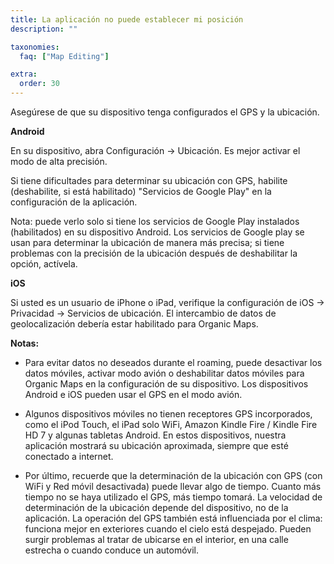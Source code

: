 ```yaml
---
title: La aplicación no puede establecer mi posición
description: ""

taxonomies:
  faq: ["Map Editing"]

extra:
  order: 30
---
```


Asegúrese de que su dispositivo tenga configurados el GPS y la ubicación.

**Android**

En su dispositivo, abra Configuración → Ubicación. Es mejor activar el modo de alta precisión.

Si tiene dificultades para determinar su ubicación con GPS, habilite (deshabilite, si está habilitado) "Servicios de Google Play" en la configuración de la aplicación.

Nota: puede verlo solo si tiene los servicios de Google Play instalados (habilitados) en su dispositivo Android. Los servicios de Google play se usan para determinar la ubicación de manera más precisa; si tiene problemas con la precisión de la ubicación después de deshabilitar la opción, actívela.

**iOS**

Si usted es un usuario de iPhone o iPad, verifique la configuración de iOS → Privacidad → Servicios de ubicación. El intercambio de datos de geolocalización debería estar habilitado para Organic Maps.

**Notas:**

* Para evitar datos no deseados durante el roaming, puede desactivar los datos móviles, activar modo avión o deshabilitar datos móviles para Organic Maps en la configuración de su dispositivo. Los dispositivos Android e iOS pueden usar el GPS en el modo avión.

* Algunos dispositivos móviles no tienen receptores GPS incorporados, como el iPod Touch, el iPad solo WiFi, Amazon Kindle Fire / Kindle Fire HD 7 y algunas tabletas Android. En estos dispositivos, nuestra aplicación mostrará su ubicación aproximada, siempre que esté conectado a internet.

* Por último, recuerde que la determinación de la ubicación con GPS (con WiFi y Red móvil desactivada) puede llevar algo de tiempo. Cuanto más tiempo no se haya utilizado el GPS, más tiempo tomará. La velocidad de determinación de la ubicación depende del dispositivo, no de la aplicación. La operación del GPS también está influenciada por el clima: funciona mejor en exteriores cuando el cielo está despejado. Pueden surgir problemas al tratar de ubicarse en el interior, en una calle estrecha o cuando conduce un automóvil.
